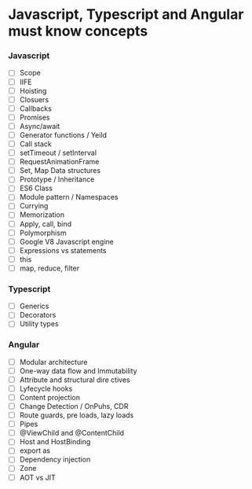 # Javascript, Typescript and Angular must know concepts

### Javascript

- [ ] Scope
- [ ] IIFE
- [ ] Hoisting
- [ ] Closuers
- [ ] Callbacks
- [ ] Promises
- [ ] Async/await
- [ ] Generator functions / Yeild
- [ ] Call stack
- [ ] setTimeout / setInterval
- [ ] RequestAnimationFrame
- [ ] Set, Map Data structures
- [ ] Prototype / Inheritance
- [ ] ES6 Class
- [ ] Module pattern / Namespaces
- [ ] Currying
- [ ] Memorization
- [ ] Apply, call, bind
- [ ] Polymorphism
- [ ] Google V8 Javascript engine
- [ ] Expressions vs statements
- [ ] this
- [ ] map, reduce, filter

### Typescript
- [ ] Generics
- [ ] Decorators
- [ ] Utility types

### Angular
- [ ] Modular architecture
- [ ] One-way data flow and Immutability
- [ ] Attribute and structural dire ctives
- [ ] Lyfecycle hooks
- [ ] Content projection
- [ ] Change Detection / OnPuhs, CDR
- [ ] Route guards, pre loads, lazy loads
- [ ] Pipes
- [ ] @ViewChild and @ContentChild
- [ ] Host and HostBinding
- [ ] export as
- [ ] Dependency injection
- [ ] Zone
- [ ] AOT vs JIT
